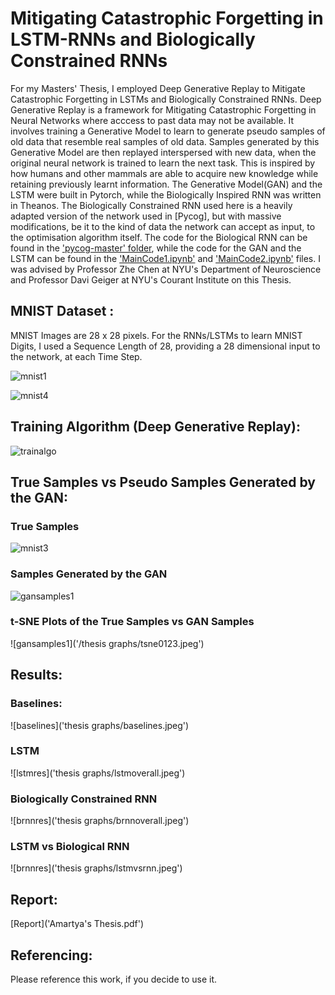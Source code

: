 # Mitigating Catastrophic Forgetting in LSTM-RNNs and Biologically Constrained RNNs

For my Masters' Thesis, I employed Deep Generative Replay to Mitigate Catastrophic Forgetting in LSTMs and Biologically Constrained RNNs. Deep Generative Replay is a framework for Mitigating Catastrophic Forgetting in Neural Networks where acccess to past data may not be available. It involves training a Generative Model to learn to generate pseudo samples of old data that resemble real samples of old data. Samples generated by this Generative Model are then replayed interspersed with new data, when the original neural network is trained to learn the next task. This is inspired by how humans and other mammals are able to acquire new knowledge while retaining previously learnt information. The Generative Model(GAN) and the LSTM were built in Pytorch, while the Biologically Inspired RNN was written in Theanos. The Biologically Constrained RNN used here is a heavily adapted version of the network used in [Pycog], but with massive modifications, be it to the kind of data the network can accept as input, to the optimisation algorithm itself. The code for the Biological RNN can be found in the ['pycog-master' folder](pycog-master), while the code for the GAN and the LSTM can be found in the ['MainCode1.ipynb'](MainCode1.ipynb) and ['MainCode2.ipynb'](MainCode2.ipynb) files. I was advised by Professor Zhe Chen at NYU's Department of Neuroscience and Professor Davi Geiger at NYU's Courant Institute on this Thesis.


## MNIST Dataset :

MNIST Images are 28 x 28 pixels. For the RNNs/LSTMs to learn MNIST Digits, I used a Sequence Length of 28, providing a 28 dimensional input to the network, at each Time Step.

![mnist1](thesisimagesflowcharts/mnist1.jpeg)

![mnist4](thesisimagesflowcharts/mnist4.jpeg)


## Training Algorithm (Deep Generative Replay):

![trainalgo](thesisimagesflowcharts/algo.jpeg)


## True Samples vs Pseudo Samples Generated by the GAN:

### True Samples

![mnist3](thesisimagesflowcharts/mnist3.jpeg)

### Samples Generated by the GAN

![gansamples1](thesisimagesflowcharts/gan0123.jpeg)

### t-SNE Plots of the True Samples vs GAN Samples

![gansamples1]('/thesis graphs/tsne0123.jpeg')


## Results:

### Baselines:

![baselines]('thesis graphs/baselines.jpeg')

### LSTM

![lstmres]('thesis graphs/lstmoverall.jpeg')

### Biologically Constrained RNN

![brnnres]('thesis graphs/brnnoverall.jpeg')

### LSTM vs Biological RNN

![brnnres]('thesis graphs/lstmvsrnn.jpeg')


## Report:

[Report]('Amartya's Thesis.pdf')


## Referencing:

Please reference this work, if you decide to use it.
